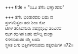 +++
title = "೦೭೨ ತೆಗೆಸಿ ಭಣ್ಡಾರದಲಿ"

+++
ತೆಗೆಸಿ ಭಂಡಾರದಲಿ ಬಹು ವ  
ಸ್ತುಗಳನಿತ್ತನು ತರು ಶಿಲಾ ಕೋ  
ಟಿಗಳ ತರಿಸಿದನುರು ಸಹಸ್ರಸ್ತಂಭ ಡಂಬರವ  
ಝಗ ಝಗಿಪ ಬಹು ಮೌಲ್ಯ ಮುಕ್ತಾ  
ಳಿಗಳನುರುತರ ರಶ್ಮಿ ಲಹರಿ  
ಸ್ಥಗಿತ ದಿಗು ಭಿತ್ತಿಗಳನನುಪಮ ರತ್ನರಾಶಿಗಳ     ॥72॥